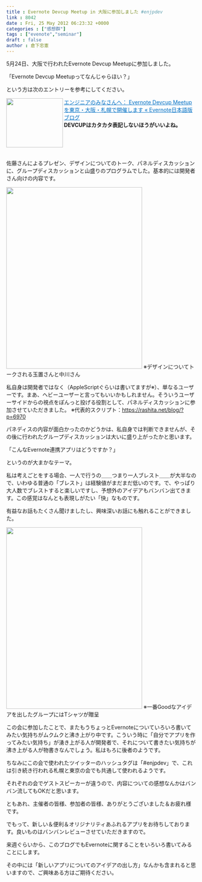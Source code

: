 ```yaml
---
title : Evernote Devcup Meetup in 大阪に参加しました #enjpdev
link : 8042
date : Fri, 25 May 2012 06:23:32 +0000
categories : ["感想群"]
tags : ["evenote","seminar"]
draft : false
author : 倉下忠憲
---
```


5月24日、大阪で行われたEvernote Devcup Meetupに参加しました。

「Evernote Devcup Meetupってなんじゃらほい？」

という方は次のエントリーを参考にしてください。

<a href="http://blog.evernote.com/jp/2012/05/14/7864" target="_blank"><img class="alignleft" align="left" border="0" src="http://capture.heartrails.com/150x130/shadow?http://blog.evernote.com/jp/2012/05/14/7864" alt="" width="150" height="130" /></a><a style="color:#0070C5;" href="http://blog.evernote.com/jp/2012/05/14/7864" target="_blank">エンジニアのみなさんへ： Evernote Devcup Meetup を東京・大阪・札幌で開催します « Evernote日本語版ブログ</a><a href="http://b.hatena.ne.jp/entry/http://blog.evernote.com/jp/2012/05/14/7864" target="_blank"><img border="0" src="http://b.hatena.ne.jp/entry/image/http://blog.evernote.com/jp/2012/05/14/7864" alt="" /></a><br><strong>DEVCUPはカタカタ表記しないほうがいいよね。</strong><br style="clear:both;" /><br>

佐藤さんによるプレゼン、デザインについてのトーク、パネルディスカッションに、グループディスカッションと山盛りのプログラムでした。基本的には開発者さん向けの内容です。

<a href="https://rashita.net/blog/wp-content/uploads/2012/05/20120524194728.jpg"><img src="https://rashita.net/blog/wp-content/uploads/2012/05/20120524194728.jpg" alt="" title="20120524194728" width="360" height="480" class="alignnone size-full wp-image-8046" /></a>
※デザインについてトークされる玉置さんと中川さん

私自身は開発者ではなく（AppleScriptぐらいは書いてますが※）、単なるユーザーです。まあ、ヘビーユーザーと言ってもいいかもしれません。そういうユーザーサイドからの視点をぽんっと投げる役割として、パネルディスカッションに参加させていただきました。
※代表的スクリプト：<a href="https://rashita.net/blog/?p=6970">https://rashita.net/blog/?p=6970</a>

パネディスの内容が面白かったのかどうかは、私自身では判断できませんが、その後に行われたグループディスカッションは大いに盛り上がったかと思います。

「こんなEvernote連携アプリはどうですか？」

というのが大まかなテーマ。

私は考えごとをする場合、一人で行うの＿＿つまり一人ブレスト＿＿が大半なので、いわゆる普通の「ブレスト」は経験値がまだまだ低いのです。で、やっぱり大人数でブレストすると楽しいですし、予想外のアイデアもバンバン出てきます。この感覚はなんとも表現しがたい「快」なものです。

有益なお話もたくさん聞けましたし、興味深いお話にも触れることができました。

<a href="https://rashita.net/blog/wp-content/uploads/2012/05/20120524213953.jpg"><img src="https://rashita.net/blog/wp-content/uploads/2012/05/20120524213953.jpg" alt="" title="20120524213953" width="360" height="480" class="alignnone size-full wp-image-8047" /></a>
※一番Goodなアイデアを出したグループにはTシャツが贈呈

この会に参加したことで、またもうちょっとEvernoteについていろいろ書いてみたい気持ちがムクムクと沸き上がり中です。こういう時に「自分でアプリを作ってみたい気持ち」が湧き上がる人が開発者で、それについて書きたい気持ちが沸き上がる人が物書きなんでしょう。私はもろに後者のようです。

ちなみにこの会で使われたツイッターのハッシュタグは「#enjpdev」で、これは引き続き行われる札幌と東京の会でも共通して使われるようです。

それぞれの会でゲストスピーカーが違うので、内容についての感想なんかはバンバン流してもOKだと思います。

ともあれ、主催者の皆様、参加者の皆様、ありがとうございました＆お疲れ様です。

でもって、新しい＆便利＆オリジナリティあふれるアプリをお待ちしております。良いものはバンバンレビューさせていただきますので。

来週ぐらいから、このブログでもEvernoteに関することをいろいろ書いてみることにします。

その中には「新しいアプリについてのアイデアの出し方」なんかも含まれると思いますので、ご興味ある方はご期待ください。